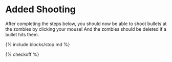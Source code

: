 # Added Shooting

After completing the steps below, you should now be able to shoot bullets at the zombies by clicking your mouse! And the zombies should be deleted if a bullet hits them.

{% include blocks/stop.md %}

{% checkoff %}
